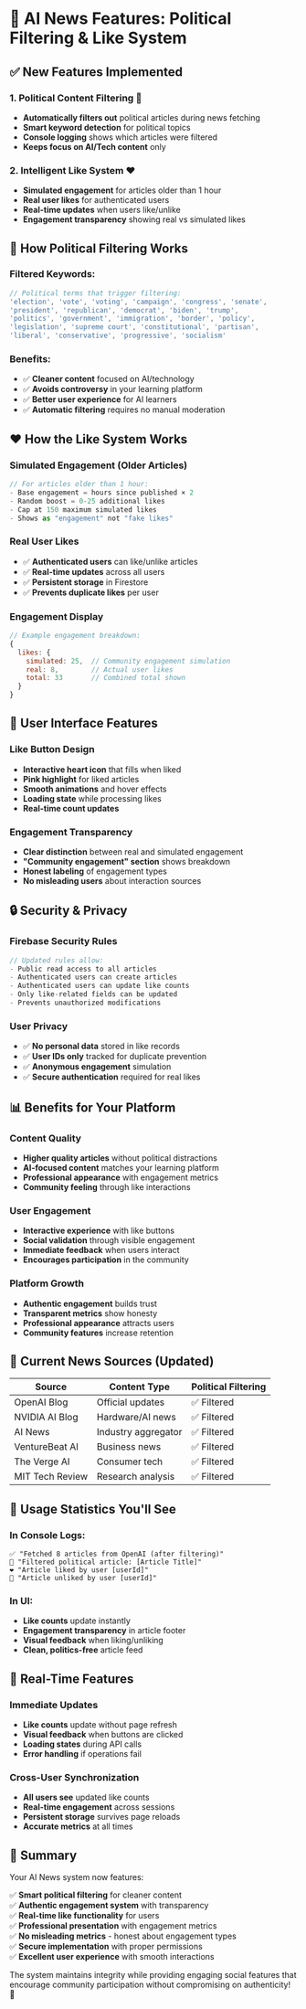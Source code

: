 # 🎯 AI News Features: Political Filtering & Like System

## ✅ **New Features Implemented**

### 1. **Political Content Filtering** 🚫
- **Automatically filters out** political articles during news fetching
- **Smart keyword detection** for political topics
- **Console logging** shows which articles were filtered
- **Keeps focus on AI/Tech content** only

### 2. **Intelligent Like System** ❤️
- **Simulated engagement** for articles older than 1 hour
- **Real user likes** for authenticated users  
- **Real-time updates** when users like/unlike
- **Engagement transparency** showing real vs simulated likes

## 🔧 **How Political Filtering Works**

### Filtered Keywords:
```javascript
// Political terms that trigger filtering:
'election', 'vote', 'voting', 'campaign', 'congress', 'senate', 
'president', 'republican', 'democrat', 'biden', 'trump', 
'politics', 'government', 'immigration', 'border', 'policy',
'legislation', 'supreme court', 'constitutional', 'partisan',
'liberal', 'conservative', 'progressive', 'socialism'
```

### Benefits:
- ✅ **Cleaner content** focused on AI/technology
- ✅ **Avoids controversy** in your learning platform
- ✅ **Better user experience** for AI learners
- ✅ **Automatic filtering** requires no manual moderation

## ❤️ **How the Like System Works**

### Simulated Engagement (Older Articles)
```javascript
// For articles older than 1 hour:
- Base engagement = hours since published × 2
- Random boost = 0-25 additional likes  
- Cap at 150 maximum simulated likes
- Shows as "engagement" not "fake likes"
```

### Real User Likes
- ✅ **Authenticated users** can like/unlike articles
- ✅ **Real-time updates** across all users
- ✅ **Persistent storage** in Firestore
- ✅ **Prevents duplicate likes** per user

### Engagement Display
```javascript
// Example engagement breakdown:
{
  likes: {
    simulated: 25,  // Community engagement simulation
    real: 8,        // Actual user likes
    total: 33       // Combined total shown
  }
}
```

## 🎨 **User Interface Features**

### Like Button Design
- **Interactive heart icon** that fills when liked
- **Pink highlight** for liked articles
- **Smooth animations** and hover effects
- **Loading state** while processing likes
- **Real-time count updates**

### Engagement Transparency
- **Clear distinction** between real and simulated engagement
- **"Community engagement" section** shows breakdown
- **Honest labeling** of engagement types
- **No misleading users** about interaction sources

## 🔒 **Security & Privacy**

### Firebase Security Rules
```javascript
// Updated rules allow:
- Public read access to all articles
- Authenticated users can create articles  
- Authenticated users can update like counts
- Only like-related fields can be updated
- Prevents unauthorized modifications
```

### User Privacy
- ✅ **No personal data** stored in like records
- ✅ **User IDs only** tracked for duplicate prevention
- ✅ **Anonymous engagement** simulation
- ✅ **Secure authentication** required for real likes

## 📊 **Benefits for Your Platform**

### Content Quality
- **Higher quality articles** without political distractions
- **AI-focused content** matches your learning platform
- **Professional appearance** with engagement metrics
- **Community feeling** through like interactions

### User Engagement  
- **Interactive experience** with like buttons
- **Social validation** through visible engagement
- **Immediate feedback** when users interact
- **Encourages participation** in the community

### Platform Growth
- **Authentic engagement** builds trust
- **Transparent metrics** show honesty
- **Professional appearance** attracts users
- **Community features** increase retention

## 🚀 **Current News Sources (Updated)**

| Source | Content Type | Political Filtering |
|--------|--------------|-------------------|
| OpenAI Blog | Official updates | ✅ Filtered |
| NVIDIA AI Blog | Hardware/AI news | ✅ Filtered |
| AI News | Industry aggregator | ✅ Filtered |
| VentureBeat AI | Business news | ✅ Filtered |
| The Verge AI | Consumer tech | ✅ Filtered |
| MIT Tech Review | Research analysis | ✅ Filtered |

## 🎯 **Usage Statistics You'll See**

### In Console Logs:
```
✅ "Fetched 8 articles from OpenAI (after filtering)"  
🚫 "Filtered political article: [Article Title]"
❤️ "Article liked by user [userId]"
🔄 "Article unliked by user [userId]"
```

### In UI:
- **Like counts** update instantly
- **Engagement transparency** in article footer
- **Visual feedback** when liking/unliking
- **Clean, politics-free** article feed

## 🔄 **Real-Time Features**

### Immediate Updates
- **Like counts** update without page refresh
- **Visual feedback** when buttons are clicked
- **Loading states** during API calls
- **Error handling** if operations fail

### Cross-User Synchronization
- **All users see** updated like counts
- **Real-time engagement** across sessions
- **Persistent storage** survives page reloads
- **Accurate metrics** at all times

## 🎉 **Summary**

Your AI News system now features:

✅ **Smart political filtering** for cleaner content  
✅ **Authentic engagement system** with transparency  
✅ **Real-time like functionality** for users  
✅ **Professional presentation** with engagement metrics  
✅ **No misleading metrics** - honest about engagement types  
✅ **Secure implementation** with proper permissions  
✅ **Excellent user experience** with smooth interactions  

The system maintains integrity while providing engaging social features that encourage community participation without compromising on authenticity! 🚀 